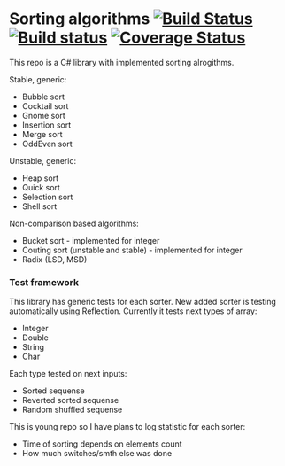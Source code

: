 # Sorting algorithms [![Build Status](https://travis-ci.org/Silvochka/algorithms.svg?branch=master)](https://travis-ci.org/Silvochka/algorithms) [![Build status](https://ci.appveyor.com/api/projects/status/i9w52t621058hwln?svg=true)](https://ci.appveyor.com/project/Silvochka/algorithms) [![Coverage Status](https://coveralls.io/repos/github/Silvochka/algorithms/badge.svg?branch=master)](https://coveralls.io/github/Silvochka/algorithms?branch=master)

This repo is a C# library with implemented sorting alrogithms.

Stable, generic:
  - Bubble sort
  - Cocktail sort
  - Gnome sort
  - Insertion sort
  - Merge sort
  - OddEven sort

Unstable, generic:
  - Heap sort
  - Quick sort
  - Selection sort
  - Shell sort

Non-comparison based algorithms:
  - Bucket sort - implemented for integer
  - Couting sort (unstable and stable) - implemented for integer
  - Radix (LSD, MSD)

### Test framework

This library has generic tests for each sorter. New added sorter is testing automatically using Reflection. Currently it tests next types of array:
  - Integer
  - Double
  - String
  - Char

Each type tested on next inputs:
  - Sorted sequense
  - Reverted sorted sequense
  - Random shuffled sequense

This is young repo so I have plans to log statistic for each sorter:
  - Time of sorting depends on elements count
  - How much switches/smth else was done

